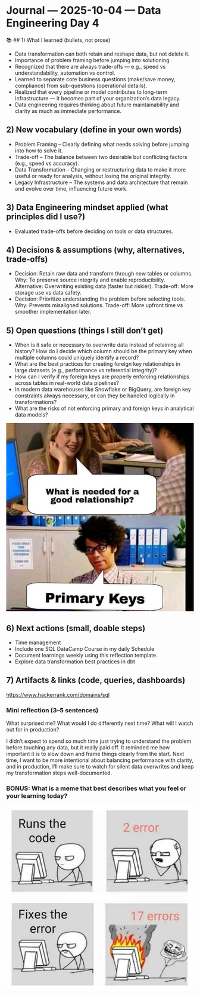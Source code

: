 # Journal — 2025-10-04 — Data Engineering Day 4

📚 ## 1) What I learned (bullets, not prose)
- Data transformation can both retain and reshape data, but not delete it.
- Importance of problem framing before jumping into solutioning.
- Recognized that there are always trade-offs — e.g., speed vs understandability, automation vs control.
- Learned to separate core business questions (make/save money, compliance) from sub-questions (operational details).
- Realized that every pipeline or model contributes to long-term infrastructure — it becomes part of your organization’s data legacy.
- Data engineering requires thinking about future maintainability and clarity as much as immediate performance.

## 2) New vocabulary (define in your own words)
- Problem Framing – Clearly defining what needs solving before jumping into how to solve it.
- Trade-off – The balance between two desirable but conflicting factors (e.g., speed vs accuracy).
- Data Transformation – Changing or restructuring data to make it more useful or ready for analysis, without losing the original integrity.
- Legacy Infrastructure – The systems and data architecture that remain and evolve over time, influencing future work.

## 3) Data Engineering mindset applied (what principles did I use?)
- Evaluated trade-offs before deciding on tools or data structures.

## 4) Decisions & assumptions (why, alternatives, trade-offs)
- Decision: Retain raw data and transform through new tables or columns.
    Why: To preserve source integrity and enable reproducibility.
    Alternative: Overwriting existing data (faster but riskier).
    Trade-off: More storage use vs data safety.
- Decision: Prioritize understanding the problem before selecting tools.
    Why: Prevents misaligned solutions.
    Trade-off: More upfront time vs smoother implementation later.

## 5) Open questions (things I still don’t get)
- When is it safe or necessary to overwrite data instead of retaining all history?
How do I decide which column should be the primary key when multiple columns could uniquely identify a record?
- What are the best practices for creating foreign key relationships in large datasets (e.g., performance vs referential integrity)?
- How can I verify if my foreign keys are properly enforcing relationships across tables in real-world data pipelines?
- In modern data warehouses like Snowflake or BigQuery, are foreign key constraints always necessary, or can they be handled logically in transformations?
- What are the risks of not enforcing primary and foreign keys in analytical data models?

![Alt text](../assets/b.jpg "?")

## 6) Next actions (small, doable steps)

- Time management
- Include one SQL DataCamp Course in my daily Schedule
- Document learnings weekly using this reflection template.
- Explore data transformation best practices in dbt

## 7) Artifacts & links (code, queries, dashboards)

https://www.hackerrank.com/domains/sql

### Mini reflection (3–5 sentences)
What surprised me? What would I do differently next time? What will I watch out for in production? 

I didn’t expect to spend so much time just trying to understand the problem before touching any data, but it really paid off. It reminded me how important it is to slow down and frame things clearly from the start. Next time, I want to be more intentional about balancing performance with clarity, and in production, I’ll make sure to watch for silent data overwrites and keep my transformation steps well-documented.

### BONUS: What is a meme that best describes what you feel or your learning today?

![Alt text](../assets/c.jpg "data?")
